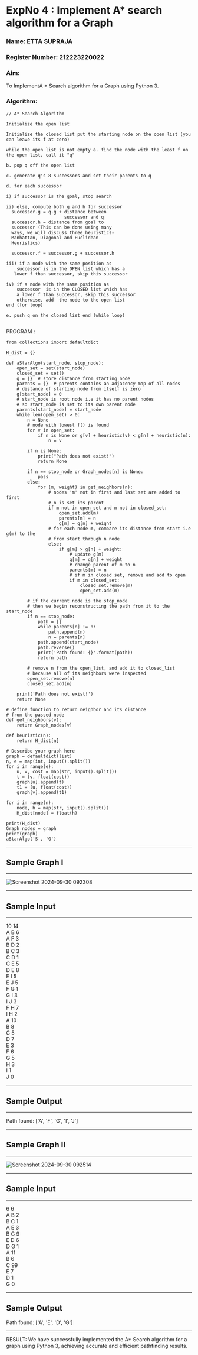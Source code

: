 <h1>ExpNo 4 : Implement A* search algorithm for a Graph</h1> 
<h3>Name:  ETTA SUPRAJA     </h3>
<h3>Register Number: 212223220022        </h3>
<H3>Aim:</H3>
<p>To ImplementA * Search algorithm for a Graph using Python 3.</p>
<H3>Algorithm:</H3>

``````
// A* Search Algorithm

Initialize the open list

Initialize the closed list put the starting node on the open list (you can leave its f at zero)

while the open list is not empty a. find the node with the least f on the open list, call it "q"

b. pop q off the open list

c. generate q's 8 successors and set their parents to q

d. for each successor

i) if successor is the goal, stop search

ii) else, compute both g and h for successor
  successor.g = q.g + distance between 
                      successor and q
  successor.h = distance from goal to 
  successor (This can be done using many 
  ways, we will discuss three heuristics- 
  Manhattan, Diagonal and Euclidean 
  Heuristics)
  
  successor.f = successor.g + successor.h

iii) if a node with the same position as 
    successor is in the OPEN list which has a 
   lower f than successor, skip this successor

iV) if a node with the same position as 
    successor  is in the CLOSED list which has
    a lower f than successor, skip this successor
    otherwise, add  the node to the open list
end (for loop)

e. push q on the closed list end (while loop)
  
``````
PROGRAM :
```
from collections import defaultdict

H_dist = {}

def aStarAlgo(start_node, stop_node):
    open_set = set(start_node)
    closed_set = set()
    g = {}  # store distance from starting node
    parents = {}  # parents contains an adjacency map of all nodes
    # distance of starting node from itself is zero
    g[start_node] = 0
    # start_node is root node i.e it has no parent nodes
    # so start_node is set to its own parent node
    parents[start_node] = start_node
    while len(open_set) > 0:
        n = None
        # node with lowest f() is found
        for v in open_set:
            if n is None or g[v] + heuristic(v) < g[n] + heuristic(n):
                n = v

        if n is None:
            print("Path does not exist!")
            return None

        if n == stop_node or Graph_nodes[n] is None:
            pass
        else:
            for (m, weight) in get_neighbors(n):
                # nodes 'm' not in first and last set are added to first
                # n is set its parent
                if m not in open_set and m not in closed_set:
                    open_set.add(m)
                    parents[m] = n
                    g[m] = g[n] + weight
                # for each node m, compare its distance from start i.e g(m) to the
                # from start through n node
                else:
                    if g[m] > g[n] + weight:
                        # update g(m)
                        g[m] = g[n] + weight
                        # change parent of m to n
                        parents[m] = n
                        # if m in closed set, remove and add to open
                        if m in closed_set:
                            closed_set.remove(m)
                            open_set.add(m)

        # if the current node is the stop_node
        # then we begin reconstructing the path from it to the start_node
        if n == stop_node:
            path = []
            while parents[n] != n:
                path.append(n)
                n = parents[n]
            path.append(start_node)
            path.reverse()
            print('Path found: {}'.format(path))
            return path

        # remove n from the open_list, and add it to closed_list
        # because all of its neighbors were inspected
        open_set.remove(n)
        closed_set.add(n)

    print('Path does not exist!')
    return None

# define function to return neighbor and its distance
# from the passed node
def get_neighbors(v):
    return Graph_nodes[v]

def heuristic(n):
    return H_dist[n]

# Describe your graph here
graph = defaultdict(list)
n, e = map(int, input().split())
for i in range(e):
    u, v, cost = map(str, input().split())
    t = (v, float(cost))
    graph[u].append(t)
    t1 = (u, float(cost))
    graph[v].append(t1)

for i in range(n):
    node, h = map(str, input().split())
    H_dist[node] = float(h)

print(H_dist)
Graph_nodes = graph
print(graph)
aStarAlgo('S', 'G')
```
<hr>
<h2>Sample Graph I</h2>
<hr>

![Screenshot 2024-09-30 092308](https://github.com/user-attachments/assets/3a3bb54e-cc09-4eb5-9a3d-a4db528cef83)

<hr>
<h2>Sample Input</h2>
<hr>
10 14 <br>
A B 6 <br>
A F 3 <br>
B D 2 <br>
B C 3 <br>
C D 1 <br>
C E 5 <br>
D E 8 <br>
E I 5 <br>
E J 5 <br>
F G 1 <br>
G I 3 <br>
I J 3 <br>
F H 7 <br>
I H 2 <br>
A 10 <br>
B 8 <br>
C 5 <br>
D 7 <br>
E 3 <br>
F 6 <br>
G 5 <br>
H 3 <br>
I 1 <br>
J 0 <br>
<hr>

<h2>Sample Output</h2>
<hr>
Path found: ['A', 'F', 'G', 'I', 'J']


<hr>
<h2>Sample Graph II</h2>
<hr>

![Screenshot 2024-09-30 092514](https://github.com/user-attachments/assets/5a9721b9-ab6f-46ef-9fd8-6058cf0a4c82)


<hr>
<h2>Sample Input</h2>
<hr>
6 6 <br>
A B 2 <br>
B C 1 <br>
A E 3 <br>
B G 9 <br>
E D 6 <br>
D G 1 <br>
A 11 <br>
B 6 <br>
C 99 <br>
E 7 <br>
D 1 <br>
G 0 <br>
<hr>
<h2>Sample Output</h2>

Path found: ['A', 'E', 'D', 'G']
<hr>

RESULT:
We have successfully implemented the A* Search algorithm for a graph using Python 3, achieving accurate and efficient pathfinding results.
